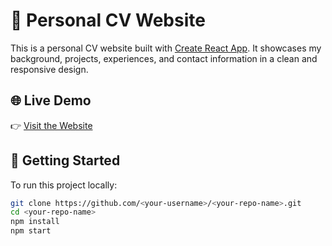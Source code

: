 # 💼 Personal CV Website

This is a personal CV website built with [Create React App](https://github.com/facebook/create-react-app). It showcases my background, projects, experiences, and contact information in a clean and responsive design.

## 🌐 Live Demo

👉 [Visit the Website](https://darrensimmx.github.io/CV-Website/)

## 🚀 Getting Started

To run this project locally:

```bash
git clone https://github.com/<your-username>/<your-repo-name>.git
cd <your-repo-name>
npm install
npm start

